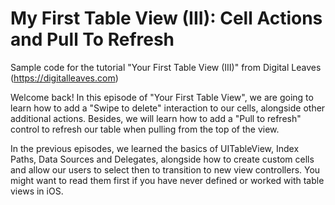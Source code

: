# My First Table View (III): Cell Actions and Pull To Refresh

Sample code for the tutorial "Your First Table View (III)" from Digital Leaves (https://digitalleaves.com)

Welcome back! In this episode of "Your First Table View", we are going to learn how to add a "Swipe to delete" interaction to our cells, alongside other additional actions. Besides, we will learn how to add a "Pull to refresh" control to refresh our table when pulling from the top of the view.

In the previous episodes, we learned the basics of UITableView, Index Paths, Data Sources and Delegates, alongside how to create custom cells and allow our users to select then to transition to new view controllers. You might want to read them first if you have never defined or worked with table views in iOS.

